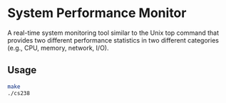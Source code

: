 # System Performance Monitor

A real-time system monitoring tool similar to the Unix top command that provides two different performance statistics in two different categories (e.g., CPU, memory, network, I/O).

## Usage

```bash
make
./cs238
```
